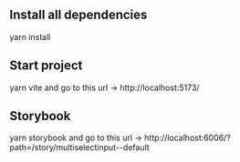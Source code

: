 
## Install all dependencies

yarn install

## Start project

yarn vite
and go to this url -> http://localhost:5173/

## Storybook

yarn storybook
and go to this url -> http://localhost:6006/?path=/story/multiselectinput--default
